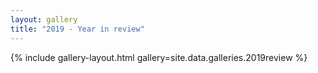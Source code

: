 ```yaml
---
layout: gallery
title: "2019 - Year in review"
---
```


{% include gallery-layout.html gallery=site.data.galleries.2019review %}
